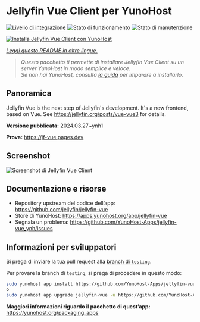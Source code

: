 <!--
N.B.: Questo README è stato automaticamente generato da <https://github.com/YunoHost/apps/tree/master/tools/readme_generator>
NON DEVE essere modificato manualmente.
-->

# Jellyfin Vue Client per YunoHost

[![Livello di integrazione](https://dash.yunohost.org/integration/jellyfin-vue.svg)](https://dash.yunohost.org/appci/app/jellyfin-vue) ![Stato di funzionamento](https://ci-apps.yunohost.org/ci/badges/jellyfin-vue.status.svg) ![Stato di manutenzione](https://ci-apps.yunohost.org/ci/badges/jellyfin-vue.maintain.svg)

[![Installa Jellyfin Vue Client con YunoHost](https://install-app.yunohost.org/install-with-yunohost.svg)](https://install-app.yunohost.org/?app=jellyfin-vue)

*[Leggi questo README in altre lingue.](./ALL_README.md)*

> *Questo pacchetto ti permette di installare Jellyfin Vue Client su un server YunoHost in modo semplice e veloce.*  
> *Se non hai YunoHost, consulta [la guida](https://yunohost.org/install) per imparare a installarlo.*

## Panoramica

Jellyfin Vue is the next step of Jellyfin's development. It's a new frontend, based on Vue. See https://jellyfin.org/posts/vue-vue3 for details.


**Versione pubblicata:** 2024.03.27~ynh1

**Prova:** <https://jf-vue.pages.dev>

## Screenshot

![Screenshot di Jellyfin Vue Client](./doc/screenshots/jellyfin-vue-homepage-2023-04.jpg)

## Documentazione e risorse

- Repository upstream del codice dell’app: <https://github.com/jellyfin/jellyfin-vue>
- Store di YunoHost: <https://apps.yunohost.org/app/jellyfin-vue>
- Segnala un problema: <https://github.com/YunoHost-Apps/jellyfin-vue_ynh/issues>

## Informazioni per sviluppatori

Si prega di inviare la tua pull request alla [branch di `testing`](https://github.com/YunoHost-Apps/jellyfin-vue_ynh/tree/testing).

Per provare la branch di `testing`, si prega di procedere in questo modo:

```bash
sudo yunohost app install https://github.com/YunoHost-Apps/jellyfin-vue_ynh/tree/testing --debug
o
sudo yunohost app upgrade jellyfin-vue -u https://github.com/YunoHost-Apps/jellyfin-vue_ynh/tree/testing --debug
```

**Maggiori informazioni riguardo il pacchetto di quest’app:** <https://yunohost.org/packaging_apps>
